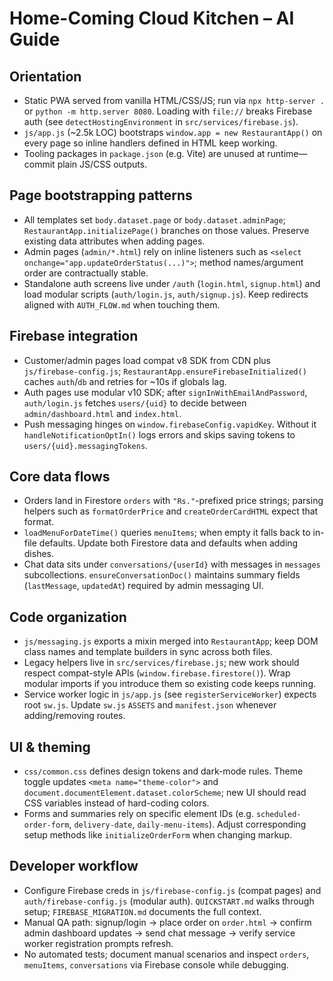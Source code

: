 # Home-Coming Cloud Kitchen – AI Guide

## Orientation
- Static PWA served from vanilla HTML/CSS/JS; run via `npx http-server .` or `python -m http.server 8080`. Loading with `file://` breaks Firebase auth (see `detectHostingEnvironment` in `src/services/firebase.js`).
- `js/app.js` (~2.5k LOC) bootstraps `window.app = new RestaurantApp()` on every page so inline handlers defined in HTML keep working.
- Tooling packages in `package.json` (e.g. Vite) are unused at runtime—commit plain JS/CSS outputs.

## Page bootstrapping patterns
- All templates set `body.dataset.page` or `body.dataset.adminPage`; `RestaurantApp.initializePage()` branches on those values. Preserve existing data attributes when adding pages.
- Admin pages (`admin/*.html`) rely on inline listeners such as `<select onchange="app.updateOrderStatus(...)">`; method names/argument order are contractually stable.
- Standalone auth screens live under `/auth` (`login.html`, `signup.html`) and load modular scripts (`auth/login.js`, `auth/signup.js`). Keep redirects aligned with `AUTH_FLOW.md` when touching them.

## Firebase integration
- Customer/admin pages load compat v8 SDK from CDN plus `js/firebase-config.js`; `RestaurantApp.ensureFirebaseInitialized()` caches `auth`/`db` and retries for ~10s if globals lag.
- Auth pages use modular v10 SDK; after `signInWithEmailAndPassword`, `auth/login.js` fetches `users/{uid}` to decide between `admin/dashboard.html` and `index.html`.
- Push messaging hinges on `window.firebaseConfig.vapidKey`. Without it `handleNotificationOptIn()` logs errors and skips saving tokens to `users/{uid}.messagingTokens`.

## Core data flows
- Orders land in Firestore `orders` with `"Rs."`-prefixed price strings; parsing helpers such as `formatOrderPrice` and `createOrderCardHTML` expect that format.
- `loadMenuForDateTime()` queries `menuItems`; when empty it falls back to in-file defaults. Update both Firestore data and defaults when adding dishes.
- Chat data sits under `conversations/{userId}` with messages in `messages` subcollections. `ensureConversationDoc()` maintains summary fields (`lastMessage`, `updatedAt`) required by admin messaging UI.

## Code organization
- `js/messaging.js` exports a mixin merged into `RestaurantApp`; keep DOM class names and template builders in sync across both files.
- Legacy helpers live in `src/services/firebase.js`; new work should respect compat-style APIs (`window.firebase.firestore()`). Wrap modular imports if you introduce them so existing code keeps running.
- Service worker logic in `js/app.js` (see `registerServiceWorker`) expects root `sw.js`. Update `sw.js` `ASSETS` and `manifest.json` whenever adding/removing routes.

## UI & theming
- `css/common.css` defines design tokens and dark-mode rules. Theme toggle updates `<meta name="theme-color">` and `document.documentElement.dataset.colorScheme`; new UI should read CSS variables instead of hard-coding colors.
- Forms and summaries rely on specific element IDs (e.g. `scheduled-order-form`, `delivery-date`, `daily-menu-items`). Adjust corresponding setup methods like `initializeOrderForm` when changing markup.

## Developer workflow
- Configure Firebase creds in `js/firebase-config.js` (compat pages) and `auth/firebase-config.js` (modular auth). `QUICKSTART.md` walks through setup; `FIREBASE_MIGRATION.md` documents the full context.
- Manual QA path: signup/login → place order on `order.html` → confirm admin dashboard updates → send chat message → verify service worker registration prompts refresh.
- No automated tests; document manual scenarios and inspect `orders`, `menuItems`, `conversations` via Firebase console while debugging.
